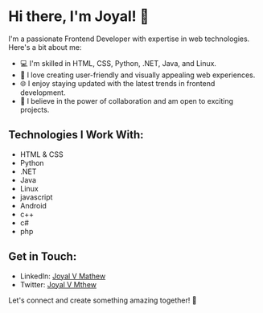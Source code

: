 # Hi there, I'm Joyal! 👋

I'm a passionate Frontend Developer with expertise in web technologies. Here's a bit about me:

- 💻 I'm skilled in HTML, CSS, Python, .NET, Java, and Linux.
- 🚀 I love creating user-friendly and visually appealing web experiences.
- 🌐 I enjoy staying updated with the latest trends in frontend development.
- 🤝 I believe in the power of collaboration and am open to exciting projects.

## Technologies I Work With:

- HTML & CSS
- Python
- .NET
- Java
- Linux
- javascript
- Android
- c++
- c#
- php



## Get in Touch:

- LinkedIn: [Joyal V Mathew]([link-to-linkedin](https://www.linkedin.com/in/joyal-v-mathew))
- Twitter: [Joyal V Mthew]([link-to-twitter](https://x.com/Joyalvmathew))

Let's connect and create something amazing together! 🚀

